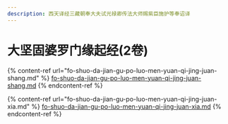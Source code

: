 ```yaml
---
description: 西天译经三藏朝奉大夫试光禄卿传法大师赐紫臣施护等奉诏译
---
```


# 大坚固婆罗门缘起经(2卷)

{% content-ref url="fo-shuo-da-jian-gu-po-luo-men-yuan-qi-jing-juan-shang.md" %}
[fo-shuo-da-jian-gu-po-luo-men-yuan-qi-jing-juan-shang.md](fo-shuo-da-jian-gu-po-luo-men-yuan-qi-jing-juan-shang.md)
{% endcontent-ref %}

{% content-ref url="fo-shuo-da-jian-gu-po-luo-men-yuan-qi-jing-juan-xia.md" %}
[fo-shuo-da-jian-gu-po-luo-men-yuan-qi-jing-juan-xia.md](fo-shuo-da-jian-gu-po-luo-men-yuan-qi-jing-juan-xia.md)
{% endcontent-ref %}

